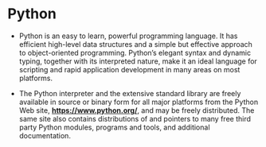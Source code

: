 # Python

-   Python is an easy to learn, powerful programming language. It has efficient high-level data structures and a simple but effective approach to object-oriented programming. Python’s elegant syntax and dynamic typing, together with its interpreted nature, make it an ideal language for scripting and rapid application development in many areas on most platforms.

-   The Python interpreter and the extensive standard library are freely available in source or binary form for all major platforms from the Python Web site, **https://www.python.org/**, and may be freely distributed. The same site also contains distributions of and pointers to many free third party Python modules, programs and tools, and additional documentation.
